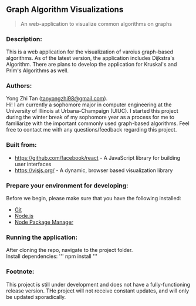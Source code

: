 ## Graph Algorithm Visualizations
> An web-application to visualize common algorithms on graphs

### Description:
This is a web application for the visualization of varoius graph-based algorithms. As of the latest version, the application includes Dijkstra's Algorithm. There are plans to develop the application for Kruskal's and Prim's Algorithms as well. 

### Authors:
Yong Zhi Tan (tanyongzhi98@gmail.com). <br/>
Hi! I am currently a sophomore major in computer engineering at the University of Illinois at Urbana-Champaign (UIUC). I started this project during the winter break of my sophomore year as a process for me to familiarize with the important commonly used graph-based algorithms. Feel free to contact me with any questions/feedback regarding this project. 

### Built from:
 * https://github.com/facebook/react - A JavaScript library for building user interfaces
 * https://visjs.org/ - A dynamic, browser based visualization library

### Prepare your environment for developing:
Before we begin, please make sure that you have the following installed:
* [Git](https://git-scm.com/)
* [Node.js](https://nodejs.org/en/)
* [Node Package Manager](https://www.npmjs.com/)

### Running the application:
After cloning the repo, navigate to the project folder. <br/>
Install dependencies:
'''
npm install
'''

### Footnote:
This project is still under development and does not have a fully-functioning release version. THe project will not receive constant updates, and will only be updated sporadically.
